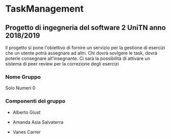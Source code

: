 # TaskManagement
## Progetto di ingegneria del software 2 UniTN anno 2018/2019

Il progetto si pone l'obiettivo di fornire un servizio per la gestione di esercizi che un utente potrà assegnare ad altri. 
Chi dovrà sovlgere le task, dovrà poterle consegnare all'insegnante. 
Ci sarà la possibilità di attivare un sistema di peer review per la correzione degli esercizi

### Nome Gruppo
Solo Numeri 0
### Componenti del gruppo

* Alberto Giust

* Amanda Asia Salvaterra

* Vanes Carrer



